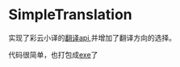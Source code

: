 # SimpleTranslation

实现了彩云小译的[翻译api](https://dashboard.caiyunapp.com/),并增加了翻译方向的选择。

代码很简单，也打包成[exe](https://github.com/FrRay/SimpleTranslation/releases)了

